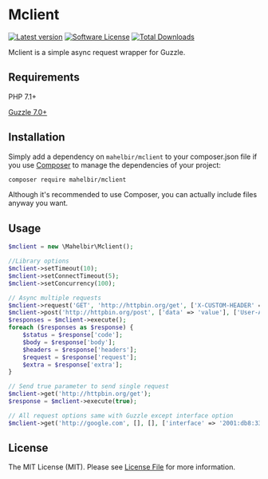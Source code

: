 # Mclient

[![Latest version][ico-version]][link-packagist]
[![Software License][ico-license]][link-license]
[![Total Downloads][ico-downloads]][link-downloads]

Mclient is a simple async request wrapper for Guzzle.

## Requirements

PHP 7.1+

[Guzzle 7.0+](https://github.com/guzzle/guzzle)

## Installation

Simply add a dependency on `mahelbir/mclient` to your composer.json file if you
use [Composer](https://getcomposer.org/) to manage the dependencies of your project:

```sh
composer require mahelbir/mclient
```

Although it's recommended to use Composer, you can actually include files anyway you want.

## Usage

```php
$mclient = new \Mahelbir\Mclient();

//Library options
$mclient->setTimeout(10);
$mclient->setConnectTimeout(5);
$mclient->setConcurrency(100);

// Async multiple requests
$mclient->request('GET', 'http://httpbin.org/get', ['X-CUSTOM-HEADER' => 'Value'], ['proxy' => '127.0.0.1:8080'], 'request_1_extra_data');
$mclient->post('http://httpbin.org/post', ['data' => 'value'], ['User-Agent' => 'Googlebot'], [], 'request_2_extra_data');
$responses = $mclient->execute();
foreach ($responses as $response) {
    $status = $response['code'];
    $body = $response['body'];
    $headers = $response['headers'];
    $request = $response['request'];
    $extra = $response['extra'];
}

// Send true parameter to send single request
$mclient->get('http://httpbin.org/get');
$response = $mclient->execute(true);

// All request options same with Guzzle except interface option
$mclient->get('http://google.com', [], [], ['interface' => '2001:db8:3333:4444:5555:6666:7777:8888']);
```

## License

The MIT License (MIT). Please see [License File](LISENCE) for more information.

[ico-version]: https://img.shields.io/packagist/v/mahelbir/mclient.svg?style=flat-square

[ico-license]: https://img.shields.io/badge/license-MIT-brightgreen.svg?style=flat-square

[ico-downloads]: https://img.shields.io/packagist/dt/mahelbir/mclient.svg?style=flat-square&v=2

[link-packagist]: https://packagist.org/packages/mahelbir/mclient

[link-license]: LISENCE

[link-downloads]: https://packagist.org/packages/mahelbir/mclient
